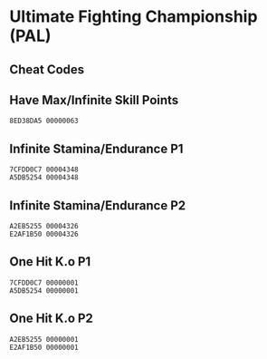 # Ultimate Fighting Championship (PAL)

## Cheat Codes

## Have Max/Infinite Skill Points

```
8ED38DA5 00000063

```

## Infinite Stamina/Endurance P1

```
7CFDD0C7 00004348
A5DB5254 00004348

```

## Infinite Stamina/Endurance P2

```
A2EB5255 00004326
E2AF1B50 00004326

```

## One Hit K.o P1

```
7CFDD0C7 00000001
A5DB5254 00000001

```

## One Hit K.o P2

```
A2EB5255 00000001
E2AF1B50 00000001

```

